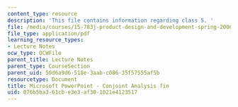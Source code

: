 ```yaml
---
content_type: resource
description: 'This file contains information regarding class 5. '
file: /media/courses/15-783j-product-design-and-development-spring-2006/076b5ba361cbe3e3af301021e4123517_cls5_cjnt_anls.pdf
file_type: application/pdf
learning_resource_types:
- Lecture Notes
ocw_type: OCWFile
parent_title: Lecture Notes
parent_type: CourseSection
parent_uid: 50d6a9d6-518e-3aab-c086-35f57555af5b
resourcetype: Document
title: Microsoft PowerPoint - Conjoint Analysis fin
uid: 076b5ba3-61cb-e3e3-af30-1021e4123517
---
```

